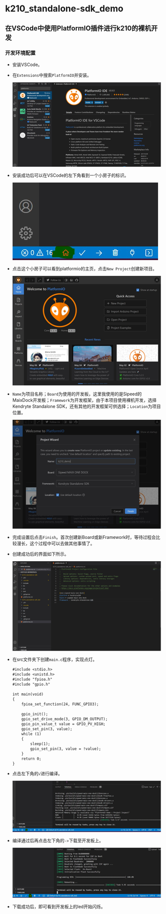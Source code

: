 # k210_standalone-sdk_demo

## 在VSCode中使用PlatformIO插件进行k210的裸机开发

### 开发环境配置

- 安装VSCode。

- 在`Extensions`中搜索`PlatformIO`并安装。

  ![install platformio](./img/install_platformio.jpg)

- 安装成功后可以在VSCode的左下角看到一个小房子的标识。

  ![install success](./img/install_success.jpg)

- 点击这个小房子可以看到platformio的主页，点击`New Project`创建新项目。

  ![new project](./img/new_project.jpg)

- `Name`为项目名称；`Board`为使用的开发板，这里我使用的是Sipeed的MaixDock开发板；`Framework`为开发框架，由于本项目使用裸机开发，选择Kendryte Standalone SDK，还有其他的开发框架可供选择；`Location`为项目位置。

  ![new project infomation](./img/new_project_info.jpg)

- 完成设置后点击`Finish`。首次创建新Board或新Framework时，等待过程会比较漫长，这个过程中可以去做其他事情了。

- 创建成功后的界面如下所示。

  ![create success](./img/create_success.jpg)

- 在src文件夹下创建`main.c`程序，实现点灯。

  ```
  #include <stdio.h>
  #include <unistd.h>
  #include "fpioa.h"
  #include "gpio.h"
  
  int main(void)
  {
      fpioa_set_function(24, FUNC_GPIO3);
  
      gpio_init();
      gpio_set_drive_mode(3, GPIO_DM_OUTPUT);
      gpio_pin_value_t value = GPIO_PV_HIGH;
      gpio_set_pin(3, value);
      while (1)
      {
          sleep(1);
          gpio_set_pin(3, value = !value);
      }
      return 0;
  }
  ```

- 点击左下角的`√`进行编译。

  ![build](./img/build.jpg)

- 编译通过后再点击左下角的`->`下载至开发板上。

  ![download](./img/download.jpg)

- 下载成功后，即可看到开发板上的led开始闪烁。
